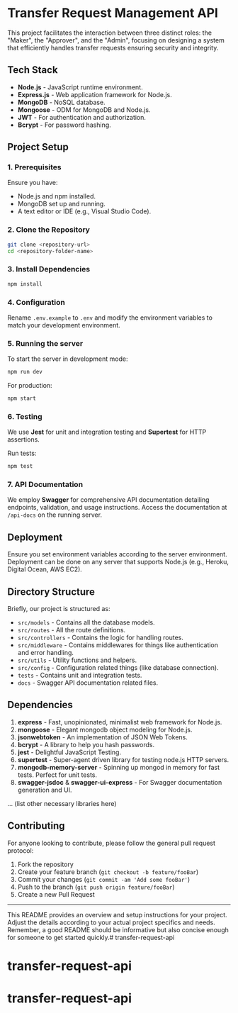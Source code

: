 
# Transfer Request Management API

This project facilitates the interaction between three distinct roles: the "Maker", the "Approver", and the "Admin", focusing on designing a system that efficiently handles transfer requests ensuring security and integrity.

## Tech Stack

- **Node.js** - JavaScript runtime environment.
- **Express.js** - Web application framework for Node.js.
- **MongoDB** - NoSQL database.
- **Mongoose** - ODM for MongoDB and Node.js.
- **JWT** - For authentication and authorization.
- **Bcrypt** - For password hashing.

## Project Setup

### 1. Prerequisites

Ensure you have:

- Node.js and npm installed.
- MongoDB set up and running.
- A text editor or IDE (e.g., Visual Studio Code).

### 2. Clone the Repository

```bash
git clone <repository-url>
cd <repository-folder-name>
```

### 3. Install Dependencies

```bash
npm install
```

### 4. Configuration

Rename `.env.example` to `.env` and modify the environment variables to match your development environment.

### 5. Running the server

To start the server in development mode:

```bash
npm run dev
```

For production:

```bash
npm start
```

### 6. Testing

We use **Jest** for unit and integration testing and **Supertest** for HTTP assertions.

Run tests:

```bash
npm test
```

### 7. API Documentation

We employ **Swagger** for comprehensive API documentation detailing endpoints, validation, and usage instructions. Access the documentation at `/api-docs` on the running server.

## Deployment

Ensure you set environment variables according to the server environment. Deployment can be done on any server that supports Node.js (e.g., Heroku, Digital Ocean, AWS EC2).

## Directory Structure

Briefly, our project is structured as:

- `src/models` - Contains all the database models.
- `src/routes` - All the route definitions.
- `src/controllers` - Contains the logic for handling routes.
- `src/middleware` - Contains middlewares for things like authentication and error handling.
- `src/utils` - Utility functions and helpers.
- `src/config` - Configuration related things (like database connection).
- `tests` - Contains unit and integration tests.
- `docs` - Swagger API documentation related files.

## Dependencies

1. **express** - Fast, unopinionated, minimalist web framework for Node.js.
2. **mongoose** - Elegant mongodb object modeling for Node.js.
3. **jsonwebtoken** - An implementation of JSON Web Tokens.
4. **bcrypt** - A library to help you hash passwords.
5. **jest** - Delightful JavaScript Testing.
6. **supertest** - Super-agent driven library for testing node.js HTTP servers.
7. **mongodb-memory-server** - Spinning up mongod in memory for fast tests. Perfect for unit tests.
8. **swagger-jsdoc** & **swagger-ui-express** - For Swagger documentation generation and UI.

... (list other necessary libraries here)

## Contributing

For anyone looking to contribute, please follow the general pull request protocol:

1. Fork the repository
2. Create your feature branch (`git checkout -b feature/fooBar`)
3. Commit your changes (`git commit -am 'Add some fooBar'`)
4. Push to the branch (`git push origin feature/fooBar`)
5. Create a new Pull Request

---

This README provides an overview and setup instructions for your project. Adjust the details according to your actual project specifics and needs. Remember, a good README should be informative but also concise enough for someone to get started quickly.# transfer-request-api
# transfer-request-api
# transfer-request-api
